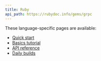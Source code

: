```yaml
---
title: Ruby
api_path: https://rubydoc.info/gems/grpc
---
```


These language-specific pages are available:

- [Quick start](quickstart)
- [Basics tutorial](basics)
- [API reference](api)
- [Daily builds](daily-builds)
